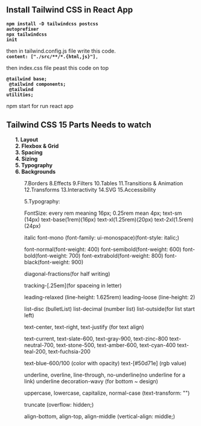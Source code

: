 <h2>Install Tailwind CSS in React App </h2>

<code><b>npm install -D tailwindcss postcss autoprefixer</b></code></br>
<code><b>npx tailwindcss init</b></code></br>

then in tailwind.config.js file write this code.</br>
<code><b>content: ["./src/**/*.{html,js}"]</b>,</code></br>

then index.css file peast this code on top

<code><b>@tailwind base;</br>
@tailwind components;</br>
@tailwind utilities;</b></br></code>

npm start for run react app

<h2>Tailwind CSS 15 Parts Needs to watch </h2>

<ol style="list-style: none">
  <li><b>1. Layout</b><li>
  <li><b>2. Flexbox & Grid</b><li>
  <li><b>3. Spacing</b><li>
  <li><b>4. Sizing</b><li>
  <li><b>5. Typography</b><li>
  <li><b>6. Backgrounds</b><li>
<ol>






7.Borders
8.Effects
9.Filters
10.Tables
11.Transitions & Animation
12.Transforms
13.Interactivity
14.SVG
15.Accessibility

5.Typography:

FontSize: every rem meaning 16px; 0.25rem mean 4px;
text-sm (14px)
text-base(1rem)(16px)
text-xl(1.25rem)(20px)
text-2xl(1.5rem)(24px)

italic font-mono (font-family: ui-monospace)(font-style: italic;)

font-normal(font-weight: 400)
font-semibold(font-weight: 600)
font-bold(font-weight: 700)
font-extrabold(font-weight: 800)
font-black(font-weight: 900)

diagonal-fractions(for half writing)

tracking-[.25em](for spaceing in letter)

leading-relaxed (line-height: 1.625rem)
leading-loose (line-height: 2)

list-disc (bulletList)
list-decimal (number list)
list-outside(for list start left)

text-center, text-right, text-justify (for text align)

text-current, text-slate-600, text-gray-900, text-zinc-800
text-neutral-700, text-stone-500, text-amber-600, text-cyan-400
text-teal-200, text-fuchsia-200

text-blue-600/100 (color with opacity)
text-[#50d71e] (rgb value)

underline, overline, line-through, no-underline(no underline for a link)
underline decoration-wavy (for bottom ~ design)

uppercase, lowercase, capitalize, normal-case (text-transform: "")

truncate (overflow: hidden;)

align-bottom, align-top, align-middle (vertical-align: middle;)


